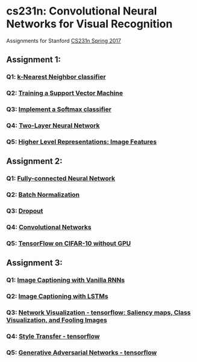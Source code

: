 # cs231n: Convolutional Neural Networks for Visual Recognition
Assignments for Stanford [CS231n Spring 2017](http://cs231n.stanford.edu/)

## Assignment 1:
  ### Q1: [k-Nearest Neighbor classifier](https://github.com/yd8534976/cs231n/blob/master/assignment1/knn.ipynb)
  ### Q2: [Training a Support Vector Machine](https://github.com/yd8534976/cs231n/blob/master/assignment1/svm.ipynb)
  ### Q3: [Implement a Softmax classifier](https://github.com/yd8534976/cs231n/blob/master/assignment1/softmax.ipynb)
  ### Q4: [Two-Layer Neural Network](https://github.com/yd8534976/cs231n/blob/master/assignment1/two_layer_net.ipynb)
  ### Q5: [Higher Level Representations: Image Features](https://github.com/yd8534976/cs231n/blob/master/assignment1/features.ipynb)

## Assignment 2:
  ### Q1: [Fully-connected Neural Network](https://github.com/yd8534976/cs231n/blob/master/assignment2/FullyConnectedNets.ipynb)
  ### Q2: [Batch Normalization](https://github.com/yd8534976/cs231n/blob/master/assignment2/BatchNormalization.ipynb)
  ### Q3: [Dropout](https://github.com/yd8534976/cs231n/blob/master/assignment2/Dropout.ipynb)
  ### Q4: [Convolutional Networks](https://github.com/yd8534976/cs231n/blob/master/assignment2/ConvolutionalNetworks.ipynb)
  ### Q5: [TensorFlow on CIFAR-10 without GPU](https://github.com/yd8534976/cs231n/blob/master/assignment2/TensorFlow.ipynb)
  
## Assignment 3:
  ### Q1: [Image Captioning with Vanilla RNNs](https://github.com/yd8534976/cs231n/blob/master/assignment3/RNN_Captioning.ipynb)
  ### Q2: [Image Captioning with LSTMs](https://github.com/yd8534976/cs231n/blob/master/assignment3/LSTM_Captioning.ipynb)
  ### Q3: [Network Visualization - tensorflow: Saliency maps, Class Visualization, and Fooling Images](https://github.com/yd8534976/cs231n/blob/master/assignment3/NetworkVisualization-TensorFlow.ipynb)
  ### Q4: [Style Transfer - tensorflow](https://github.com/yd8534976/cs231n/blob/master/assignment3/StyleTransfer-TensorFlow.ipynb)
  ### Q5: [Generative Adversarial Networks - tensorflow](https://github.com/yd8534976/cs231n/blob/master/assignment3/GANs-TensorFlow.ipynb)
